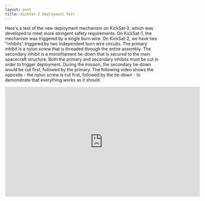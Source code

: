 ```yaml
---
layout: post
title: KickSat-2 Deployment Test
---
```


Here's a test of the new deployment mechanism on KickSat-2, which was developed to meet more stringent safety requirements. On KickSat-1, the mechanism was triggered by a single burn wire. On KickSat-2, we have two "inhibits" triggered by two independent burn wire circuits. The primary inhibit is a nylon screw that is threaded through the entire assembly. The secondary inhibit is a monofilament tie-down that is secured to the main spacecraft structure. Both the primary and secondary inhibits must be cut in order to trigger deployment. During the mission, the secondary tie-down would be cut first, followed by the primary. The following video shows the opposite - the nylon screw is cut first, followed by the tie-down - to demonstrate that everything works as it should.

<div style="text-align: center;"><iframe width="640" height="360" src="http://www.youtube-nocookie.com/embed/MzLyOIks5Q0" frameborder="0"></iframe></div>
